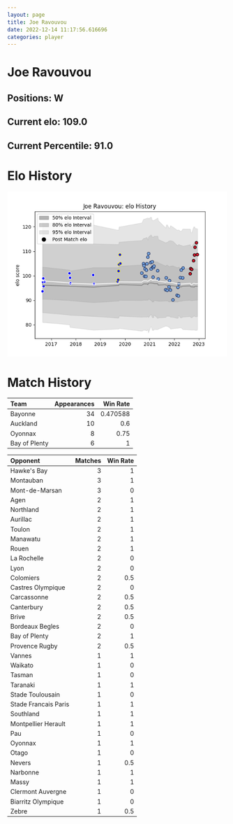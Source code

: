 ```yaml
---  
layout: page  
title: Joe Ravouvou  
date: 2022-12-14 11:17:56.616696  
categories: player  
---
```

# Joe Ravouvou

## Positions: W

## Current elo: 109.0

## Current Percentile: 91.0

# Elo History


![elo history](history_JoeRavouvou.png)
# Match History


| Team          |   Appearances |   Win Rate |
|:--------------|--------------:|-----------:|
| Bayonne       |            34 |   0.470588 |
| Auckland      |            10 |   0.6      |
| Oyonnax       |             8 |   0.75     |
| Bay of Plenty |             6 |   1        |

| Opponent             |   Matches |   Win Rate |
|:---------------------|----------:|-----------:|
| Hawke's Bay          |         3 |        1   |
| Montauban            |         3 |        1   |
| Mont-de-Marsan       |         3 |        0   |
| Agen                 |         2 |        1   |
| Northland            |         2 |        1   |
| Aurillac             |         2 |        1   |
| Toulon               |         2 |        1   |
| Manawatu             |         2 |        1   |
| Rouen                |         2 |        1   |
| La Rochelle          |         2 |        0   |
| Lyon                 |         2 |        0   |
| Colomiers            |         2 |        0.5 |
| Castres Olympique    |         2 |        0   |
| Carcassonne          |         2 |        0.5 |
| Canterbury           |         2 |        0.5 |
| Brive                |         2 |        0.5 |
| Bordeaux Begles      |         2 |        0   |
| Bay of Plenty        |         2 |        1   |
| Provence Rugby       |         2 |        0.5 |
| Vannes               |         1 |        1   |
| Waikato              |         1 |        0   |
| Tasman               |         1 |        0   |
| Taranaki             |         1 |        1   |
| Stade Toulousain     |         1 |        0   |
| Stade Francais Paris |         1 |        1   |
| Southland            |         1 |        1   |
| Montpellier Herault  |         1 |        1   |
| Pau                  |         1 |        0   |
| Oyonnax              |         1 |        1   |
| Otago                |         1 |        0   |
| Nevers               |         1 |        0.5 |
| Narbonne             |         1 |        1   |
| Massy                |         1 |        1   |
| Clermont Auvergne    |         1 |        0   |
| Biarritz Olympique   |         1 |        0   |
| Zebre                |         1 |        0.5 |